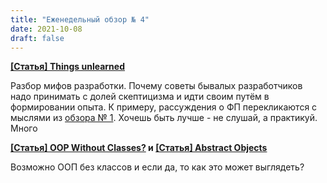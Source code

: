 ```yaml
---
title: "Еженедельный обзор № 4"
date: 2021-10-08
draft: false
---
```


<!--more-->

**[[Статья] Things unlearned](https://scattered-thoughts.net/writing/things-unlearned/)**

Разбор мифов разработки. Почему советы бывалых разработчиков надо принимать с долей скептицизма и идти своим путём в формировании опыта. К примеру, рассуждения о ФП перекликаются с мыслями из [обзора № 1](https://blog.ustits.dev/posts/weekly-1/). Хочешь быть лучше - не слушай, а практикуй. Много

**[[Статья] OOP Without Classes?](https://www.yegor256.com/2016/09/20/oop-without-classes.html) и [[Статья] Abstract Objects](https://www.yegor256.com/2020/12/01/abstract-objects.html)**

Возможно ООП без классов и если да, то как это может выглядеть?

